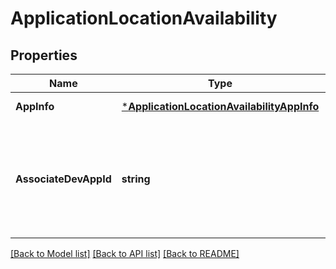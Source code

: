 # ApplicationLocationAvailability

## Properties
Name | Type | Description | Notes
------------ | ------------- | ------------- | -------------
**AppInfo** | [***ApplicationLocationAvailabilityAppInfo**](ApplicationLocationAvailability_appInfo.md) |  | [default to null]
**AssociateDevAppId** | **string** | Uniquely identifies the device application. The length of the value shall not exceed 32 characters. | [default to null]

[[Back to Model list]](../README.md#documentation-for-models) [[Back to API list]](../README.md#documentation-for-api-endpoints) [[Back to README]](../README.md)


